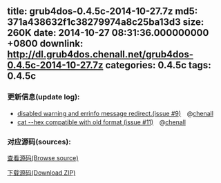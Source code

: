 title: grub4dos-0.4.5c-2014-10-27.7z
md5: 371a438632f1c38279974a8c25ba13d3
size: 260K
date: 2014-10-27 08:31:36.000000000 +0800
downlink: http://dl.grub4dos.chenall.net/grub4dos-0.4.5c-2014-10-27.7z
categories: 0.4.5c
tags: 0.4.5c
---


### 更新信息(update log):
  * [disabled warning and errinfo message redirect.(issue #9)](https://github.com/chenall/grub4dos/commit/cffb7a1f8708042d6f05b454a500e0619232c40a)　@[chenall](https://github.com/chenall)
  * [cat --hex compatible with old format (issue #11)](https://github.com/chenall/grub4dos/commit/9b555b1c06673ee490726c5f33344dc731ec0ad3)　@[chenall](https://github.com/chenall)

### 对应源码(sources):
  [查看源码(Browse source)](https://github.com/chenall/grub4dos/tree/9b555b1c06673ee490726c5f33344dc731ec0ad3)

  [下载源码(Download ZIP)](https://github.com/chenall/grub4dos/archive/9b555b1c06673ee490726c5f33344dc731ec0ad3.zip)
